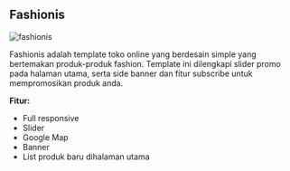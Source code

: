 Fashionis
------------

![fashionis](https://s3-ap-southeast-1.amazonaws.com/cdn2.jarvis-store.com/img/themes/fashionis/fashionis-preview.jpg)

Fashionis adalah template toko online yang berdesain simple yang bertemakan produk-produk fashion. Template ini dilengkapi slider promo pada halaman utama, serta side banner dan fitur subscribe untuk mempromosikan produk anda.

**Fitur:**
 - Full responsive 
 - Slider 
 - Google Map 
 - Banner
 - List produk baru dihalaman utama
